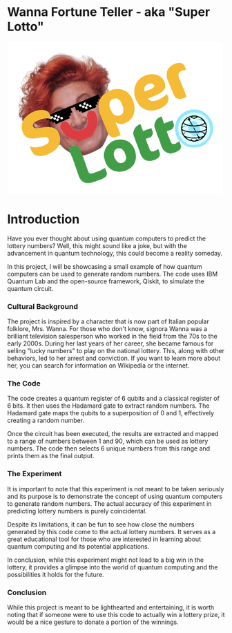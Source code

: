 # Wanna Fortune Teller - aka  "Super Lotto"

![logo](./asset/logo.png)

# Introduction

Have you ever thought about using quantum computers to predict the lottery numbers? Well, this might sound like a joke, but with the advancement in quantum technology, this could become a reality someday.

In this project, I will be showcasing a small example of how quantum computers can be used to generate random numbers. The code uses IBM Quantum Lab and the open-source framework, Qiskit, to simulate the quantum circuit.

### Cultural Background

The project is inspired by a character that is now part of Italian popular folklore, Mrs. Wanna. For those who don't know, signora Wanna was a brilliant television salesperson who worked in the field from the 70s to the early 2000s. During her last years of her career, she became famous for selling "lucky numbers" to play on the national lottery. This, along with other behaviors, led to her arrest and conviction. If you want to learn more about her, you can search for information on Wikipedia or the internet.

### The Code

The code creates a quantum register of 6 qubits and a classical register of 6 bits. It then uses the Hadamard gate to extract random numbers. The Hadamard gate maps the qubits to a superposition of 0 and 1, effectively creating a random number.

Once the circuit has been executed, the results are extracted and mapped to a range of numbers between 1 and 90, which can be used as lottery numbers. The code then selects 6 unique numbers from this range and prints them as the final output.

### The Experiment

It is important to note that this experiment is not meant to be taken seriously and its purpose is to demonstrate the concept of using quantum computers to generate random numbers. The actual accuracy of this experiment in predicting lottery numbers is purely coincidental.

Despite its limitations, it can be fun to see how close the numbers generated by this code come to the actual lottery numbers. It serves as a great educational tool for those who are interested in learning about quantum computing and its potential applications.

In conclusion, while this experiment might not lead to a big win in the lottery, it provides a glimpse into the world of quantum computing and the possibilities it holds for the future.

### Conclusion

While this project is meant to be lighthearted and entertaining, it is worth noting that if someone were to use this code to actually win a lottery prize, it would be a nice gesture to donate a portion of the winnings.
